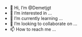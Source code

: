 - 👋 Hi, I’m @Demetjgt
- 👀 I’m interested in ...
- 🌱 I’m currently learning ...
- 💞️ I’m looking to collaborate on ...
- 📫 How to reach me ...

<!---
Demetjgt/Demetjgt is a ✨ special ✨ repository because its `README.md` (this file) appears on your GitHub profile.
You can click the Preview link to take a look at your changes.
--->

